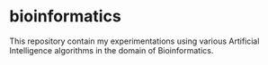 # bioinformatics
This repository contain my experimentations using various Artificial Intelligence algorithms in the domain of Bioinformatics.
